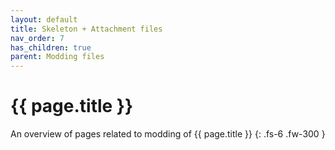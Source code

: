 ```yaml
---
layout: default
title: Skeleton + Attachment files
nav_order: 7
has_children: true
parent: Modding files
---
```


# {{ page.title }}


An overview of pages related to modding of {{ page.title }}
{: .fs-6 .fw-300 }

